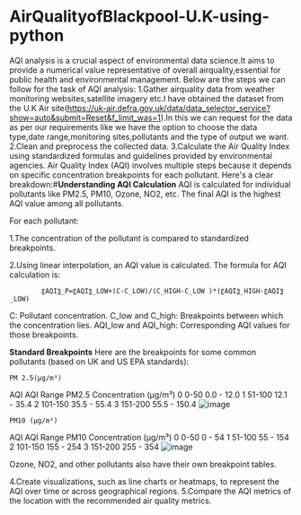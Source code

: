 # AirQualityofBlackpool-U.K-using-python
AQI analysis is a crucial aspect of environmental data science.It aims to provide a numerical value representative of overall airquality,essential for public health and environmental management.
Below are the steps we can follow for the task of AQI analysis:
    1.Gather airquality data from weather monitoring websites,satellite imagery etc.I have obtained the dataset from the U.K Air site(https://uk-air.defra.gov.uk/data/data_selector_service?show=auto&submit=Reset&f_limit_was=1).In this we can request for the data as per our requirements like we have the option to choose the data type,date range,monitoring sites,pollutants and the type of output we want.
    2.Clean and preprocess the collected data.
    3.Calculate the Air Quality Index using standardized formulas and guidelines provided by environmental agencies.
     Air Quality Index (AQI) involves multiple steps because it depends on specific concentration breakpoints for each pollutant. Here's a clear breakdown:#**Understanding AQI Calculation**
AQI is calculated for individual pollutants like PM2.5, PM10, Ozone, NO2, etc. The final AQI is the highest AQI value among all pollutants.

For each pollutant:
    

1.The concentration of the pollutant is compared to standardized breakpoints.

2.Using linear interpolation, an AQI value is calculated.
The formula for AQI calculation is:

            〖AQI〗_P=〖AQI〗_LOW+(C-C_LOW)/(C_HIGH-C_LOW )*(〖AQI〗_HIGH-〖AQI〗_LOW)


C: Pollutant concentration.
C_low and C_high: Breakpoints between which the concentration lies.
AQI_low and AQI_high: Corresponding AQI values for those breakpoints.

**Standard Breakpoints**
Here are the breakpoints for some common pollutants (based on UK and US EPA standards):


	PM 2.5(µg/m³)	
AQI	AQI Range	PM2.5 Concentration (µg/m³)
0	0-50	      0.0 - 12.0
1	51-100	      12.1 - 35.4
2	101-150	      35.5 - 55.4
3	151-200	      55.5 - 150.4
![image](https://github.com/user-attachments/assets/edbf157d-b2de-40ee-878b-1cae2e8ab927)

	PM10 (µg/m³)	
AQI	AQI Range	PM10 Concentration (µg/m³)
0	0-50	       0 - 54
1	51-100	       55 - 154
2	101-150	       155 - 254
3	151-200	       255 - 354
![image](https://github.com/user-attachments/assets/6d73d56b-1b80-4fe8-ae39-91f4a6a63e65)

Ozone, NO2, and other pollutants also have their own breakpoint tables.

4.Create visualizations, such as line charts or heatmaps, to represent the AQI over time or across geographical regions.
5.Compare the AQI metrics of the location with the recommended air quality metrics.

